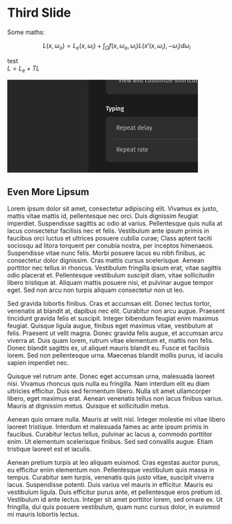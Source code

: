 # Third Slide

Some maths:

$$
L(x, \omega_o) = L_e(x, \omega_i) + \int_\Omega f(x, \omega_o, \omega_i) L(x'(x, \omega_i), -\omega_i) d\omega_i
$$

test\
$L = L_e + TL$

![](test.png)

## Even More Lipsum

Lorem ipsum dolor sit amet, consectetur adipiscing elit. Vivamus ex justo,
mattis vitae mattis id, pellentesque nec orci. Duis dignissim feugiat imperdiet.
Suspendisse sagittis ac odio at varius. Pellentesque quis nulla at lacus
consectetur facilisis nec et felis. Vestibulum ante ipsum primis in faucibus
orci luctus et ultrices posuere cubilia curae; Class aptent taciti sociosqu ad
litora torquent per conubia nostra, per inceptos himenaeos. Suspendisse vitae
nunc felis. Morbi posuere lacus eu nibh finibus, ac consectetur dolor dignissim.
Cras mattis cursus scelerisque. Aenean porttitor nec tellus in rhoncus.
Vestibulum fringilla ipsum erat, vitae sagittis odio placerat et. Pellentesque
vestibulum suscipit diam, vitae sollicitudin libero tristique at. Aliquam mattis
posuere nisi, et pulvinar augue tempor eget. Sed non arcu non turpis aliquam
consectetur non ut leo.

Sed gravida lobortis finibus. Cras et accumsan elit. Donec lectus tortor,
venenatis at blandit at, dapibus nec elit. Curabitur non arcu augue. Praesent
tincidunt gravida felis et suscipit. Integer bibendum feugiat enim maximus
feugiat. Quisque ligula augue, finibus eget maximus vitae, vestibulum at felis.
Praesent ut velit magna. Donec gravida felis augue, et accumsan arcu viverra at.
Duis quam lorem, rutrum vitae elementum et, mattis non felis. Donec blandit
sagittis ex, ut aliquet mauris blandit eu. Fusce et facilisis lorem. Sed non
pellentesque urna. Maecenas blandit mollis purus, id iaculis sapien imperdiet
nec.

Quisque vel rutrum ante. Donec eget accumsan urna, malesuada laoreet nisi.
Vivamus rhoncus quis nulla eu fringilla. Nam interdum elit eu diam ultricies
efficitur. Duis sed fermentum libero. Nulla sit amet ullamcorper libero, eget
maximus erat. Aenean venenatis tellus non lacus finibus varius. Mauris at
dignissim metus. Quisque et sollicitudin metus.

Aenean quis ornare nulla. Mauris at velit nisl. Integer molestie mi vitae libero
laoreet tristique. Interdum et malesuada fames ac ante ipsum primis in faucibus.
Curabitur lectus tellus, pulvinar ac lacus a, commodo porttitor enim. Ut
elementum scelerisque finibus. Sed sed convallis augue. Etiam tristique laoreet
est et iaculis.

Aenean pretium turpis at leo aliquam euismod. Cras egestas auctor purus, eu
efficitur enim elementum non. Pellentesque vestibulum quis massa in tempus.
Curabitur sem turpis, venenatis quis justo vitae, suscipit viverra lacus.
Suspendisse potenti. Duis varius vel mauris in efficitur. Mauris eu vestibulum
ligula. Duis efficitur purus ante, et pellentesque eros pretium id. Vestibulum
id ante lectus. Integer sit amet porttitor lorem, sed ornare ex. Ut fringilla,
dui quis posuere vestibulum, quam nunc cursus dolor, in euismod mi mauris
lobortis lectus.
